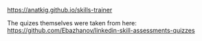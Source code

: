 https://anatkig.github.io/skills-trainer


The quizes themselves were taken from here: https://github.com/Ebazhanov/linkedin-skill-assessments-quizzes
